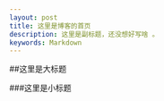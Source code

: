 ```yaml
---
layout: post
title: 这里是博客的首页
description: 这里是副标题，还没想好写啥 。
keywords: Markdown
---
```



##这里是大标题

###这里是小标题